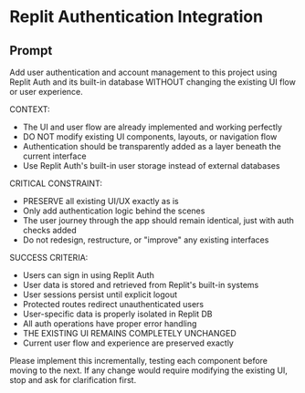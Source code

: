 # Replit Authentication Integration

## Prompt

Add user authentication and account management to this project using Replit Auth and its built-in database WITHOUT changing the existing UI flow or user experience.

CONTEXT:
- The UI and user flow are already implemented and working perfectly
- DO NOT modify existing UI components, layouts, or navigation flow
- Authentication should be transparently added as a layer beneath the current interface
- Use Replit Auth's built-in user storage instead of external databases

CRITICAL CONSTRAINT:
- PRESERVE all existing UI/UX exactly as is
- Only add authentication logic behind the scenes
- The user journey through the app should remain identical, just with auth checks added
- Do not redesign, restructure, or "improve" any existing interfaces

SUCCESS CRITERIA:
- Users can sign in using Replit Auth
- User data is stored and retrieved from Replit's built-in systems
- User sessions persist until explicit logout
- Protected routes redirect unauthenticated users
- User-specific data is properly isolated in Replit DB
- All auth operations have proper error handling
- THE EXISTING UI REMAINS COMPLETELY UNCHANGED
- Current user flow and experience are preserved exactly

Please implement this incrementally, testing each component before moving to the next. If any change would require modifying the existing UI, stop and ask for clarification first.
